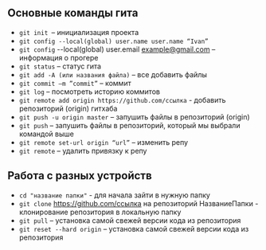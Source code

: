 ## Основные команды гита
- `git init `– инициализация проекта
- `git config --local(global) user.name user.name “Ivan”`
- `git config` --local(global) user.email example@gmail.com – информация о прогере
- `git status` – статус гита
- `git add -A (или названия файла)` – все добавить файлы
- `git commit –m ”commit”` – коммит
- `git log` – посмотреть историю коммитов
- `git remote add origin https://github.com/ссылка` - добавить репозиторий (origin) гитхаба
- `git push -u origin master` – запушить файлы в репозиторий (origin)
- `git push` – запушить файлы в репозиторий, который мы выбрали командой выше
- `git remote set-url origin “url”` – изменить репу
- `git remote` – удалить привязку к репу

## Работа с разных устройств
- `cd "название папки"` - для начала зайти в нужную папку
- `git clone` https://github.com/ссылка на репозиторий НазваниеПапки - клонирование репозитория в локальную папку
- `git pull` – установка самой свежей версии кода из репозитория
- `git reset --hard origin` – установка самой свежей версии кода из репозитория